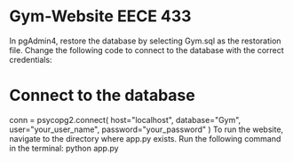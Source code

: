 # Gym-Website EECE 433

In pgAdmin4, restore the database by selecting Gym.sql as the restoration file.
Change the following code to connect to the database with the correct credentials:
# Connect to the database
conn = psycopg2.connect(
    host="localhost",
    database="Gym",
    user="your_user_name",
    password="your_password"
)
To run the website, navigate to the directory where app.py exists. Run the following command in the terminal: python app.py
